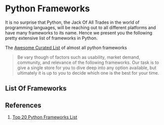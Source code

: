 # Python Frameworks

It is no surprise that Python, the Jack Of All Trades in the world of programming languages, will be reaching out to all different platforms and have many frameworks to its name. Hence we present you the following pretty extensive list of frameworks in Python.

The [Awesome Curated List](https://github.com/vinta/awesome-python) of almost all python frameworks

> Be vary though of factors such as usability, market demand, community, and relevance of the following frameworks. Our task is to give a single store for you to dive deep into any option available, but ultimately it is up to you to decide which one is the best for your time.

## List Of Frameworks

## References

1. [Top 20 Python Frameworks List
   ](https://mindmajix.com/top-20-python-frameworks-list)
